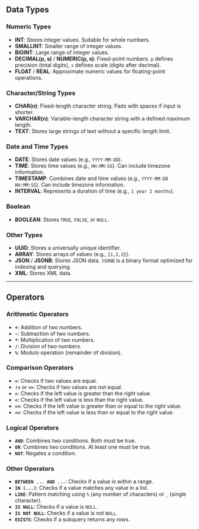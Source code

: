 
## Data Types

### Numeric Types
- **INT**: Stores integer values. Suitable for whole numbers.
- **SMALLINT**: Smaller range of integer values.
- **BIGINT**: Large range of integer values.
- **DECIMAL(p, s)** / **NUMERIC(p, s)**: Fixed-point numbers. `p` defines precision (total digits), `s` defines scale (digits after decimal).
- **FLOAT** / **REAL**: Approximate numeric values for floating-point operations.

### Character/String Types
- **CHAR(n)**: Fixed-length character string. Pads with spaces if input is shorter.
- **VARCHAR(n)**: Variable-length character string with a defined maximum length.
- **TEXT**: Stores large strings of text without a specific length limit.

### Date and Time Types
- **DATE**: Stores date values (e.g., `YYYY-MM-DD`).
- **TIME**: Stores time values (e.g., `HH:MM:SS`). Can include timezone information.
- **TIMESTAMP**: Combines date and time values (e.g., `YYYY-MM-DD HH:MM:SS`). Can include timezone information.
- **INTERVAL**: Represents a duration of time (e.g., `1 year 2 months`).

### Boolean
- **BOOLEAN**: Stores `TRUE`, `FALSE`, or `NULL`.

### Other Types
- **UUID**: Stores a universally unique identifier.
- **ARRAY**: Stores arrays of values (e.g., `{1,2,3}`).
- **JSON** / **JSONB**: Stores JSON data. `JSONB` is a binary format optimized for indexing and querying.
- **XML**: Stores XML data.

---

## Operators

### Arithmetic Operators
- **`+`**: Addition of two numbers.
- **`-`**: Subtraction of two numbers.
- **`*`**: Multiplication of two numbers.
- **`/`**: Division of two numbers.
- **`%`**: Modulo operation (remainder of division).

### Comparison Operators
- **`=`**: Checks if two values are equal.
- **`!=`** or **`<>`**: Checks if two values are not equal.
- **`>`**: Checks if the left value is greater than the right value.
- **`<`**: Checks if the left value is less than the right value.
- **`>=`**: Checks if the left value is greater than or equal to the right value.
- **`<=`**: Checks if the left value is less than or equal to the right value.

### Logical Operators
- **`AND`**: Combines two conditions. Both must be true.
- **`OR`**: Combines two conditions. At least one must be true.
- **`NOT`**: Negates a condition.

### Other Operators
- **`BETWEEN ... AND ...`**: Checks if a value is within a range.
- **`IN (...)`**: Checks if a value matches any value in a list.
- **`LIKE`**: Pattern matching using `%` (any number of characters) or `_` (single character).
- **`IS NULL`**: Checks if a value is `NULL`.
- **`IS NOT NULL`**: Checks if a value is not `NULL`.
- **`EXISTS`**: Checks if a subquery returns any rows.

